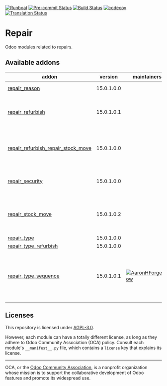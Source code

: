 
[![Runboat](https://img.shields.io/badge/runboat-Try%20me-875A7B.png)](https://runboat.odoo-community.org/builds?repo=OCA/repair&target_branch=15.0)
[![Pre-commit Status](https://github.com/OCA/repair/actions/workflows/pre-commit.yml/badge.svg?branch=15.0)](https://github.com/OCA/repair/actions/workflows/pre-commit.yml?query=branch%3A15.0)
[![Build Status](https://github.com/OCA/repair/actions/workflows/test.yml/badge.svg?branch=15.0)](https://github.com/OCA/repair/actions/workflows/test.yml?query=branch%3A15.0)
[![codecov](https://codecov.io/gh/OCA/repair/branch/15.0/graph/badge.svg)](https://codecov.io/gh/OCA/repair)
[![Translation Status](https://translation.odoo-community.org/widgets/repair-15-0/-/svg-badge.svg)](https://translation.odoo-community.org/engage/repair-15-0/?utm_source=widget)

<!-- /!\ do not modify above this line -->

# Repair

Odoo modules related to repairs.

<!-- /!\ do not modify below this line -->

<!-- prettier-ignore-start -->

[//]: # (addons)

Available addons
----------------
addon | version | maintainers | summary
--- | --- | --- | ---
[repair_reason](repair_reason/) | 15.0.1.0.0 |  | Repair Reason
[repair_refurbish](repair_refurbish/) | 15.0.1.0.1 |  | Create refurbished products during repair
[repair_refurbish_repair_stock_move](repair_refurbish_repair_stock_move/) | 15.0.1.0.0 |  | Use refurbish and repair stock moves together
[repair_security](repair_security/) | 15.0.1.0.0 |  | Create security groups for Repair
[repair_stock_move](repair_stock_move/) | 15.0.1.0.2 |  | Ongoing Repair Stock Moves Definition in odoo
[repair_type](repair_type/) | 15.0.1.0.0 |  | Repair type
[repair_type_refurbish](repair_type_refurbish/) | 15.0.1.0.0 |  | Repair type
[repair_type_sequence](repair_type_sequence/) | 15.0.1.0.1 | [![AaronHForgeFlow](https://github.com/AaronHForgeFlow.png?size=30px)](https://github.com/AaronHForgeFlow) | Adds sequence to repair orders defined in the repairs's type

[//]: # (end addons)

<!-- prettier-ignore-end -->

## Licenses

This repository is licensed under [AGPL-3.0](LICENSE).

However, each module can have a totally different license, as long as they adhere to Odoo Community Association (OCA)
policy. Consult each module's `__manifest__.py` file, which contains a `license` key
that explains its license.

----
OCA, or the [Odoo Community Association](http://odoo-community.org/), is a nonprofit
organization whose mission is to support the collaborative development of Odoo features
and promote its widespread use.
